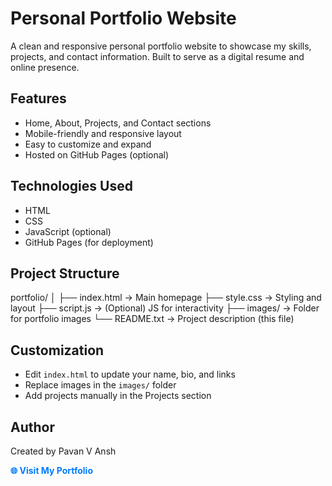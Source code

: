 Personal Portfolio Website
==========================

A clean and responsive personal portfolio website to showcase my skills, projects, and contact information. Built to serve as a digital resume and online presence.

Features
--------
- Home, About, Projects, and Contact sections
- Mobile-friendly and responsive layout
- Easy to customize and expand
- Hosted on GitHub Pages (optional)

Technologies Used
-----------------
- HTML
- CSS
- JavaScript (optional)
- GitHub Pages (for deployment)

Project Structure
-----------------
portfolio/
│
├── index.html         -> Main homepage
├── style.css          -> Styling and layout
├── script.js          -> (Optional) JS for interactivity
├── images/            -> Folder for portfolio images
└── README.txt         -> Project description (this file)

Customization
-------------
- Edit `index.html` to update your name, bio, and links
- Replace images in the `images/` folder
- Add projects manually in the Projects section

Author
------
Created by Pavan V Ansh

<p>
  <a href="https://pavananish.github.io/Portfolio1/"
     style="color: #007BFF; text-decoration: none; font-weight: bold;"
     onmouseover="this.style.color='#FF5733'" 
     onmouseout="this.style.color='#007BFF'">
    🌐 Visit My Portfolio
  </a>
</p>

